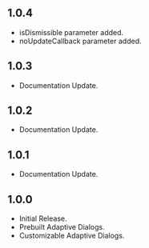 ## 1.0.4

- isDismissible parameter added.
- noUpdateCallback parameter added.

## 1.0.3

- Documentation Update.

## 1.0.2

- Documentation Update.

## 1.0.1

- Documentation Update.

## 1.0.0

- Initial Release.
- Prebuilt Adaptive Dialogs.
- Customizable Adaptive Dialogs.
